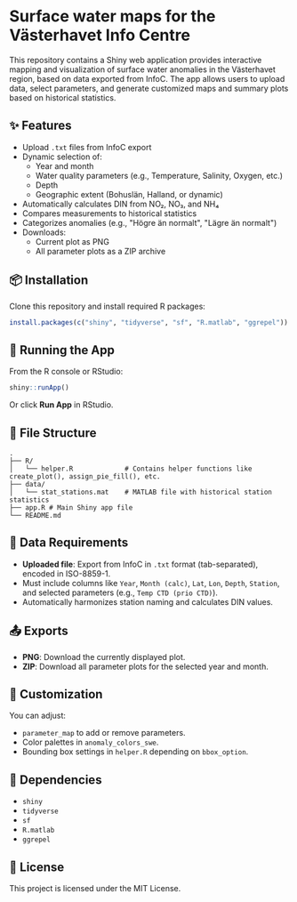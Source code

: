 # Surface water maps for the Västerhavet Info Centre

This repository contains a Shiny web application provides interactive mapping and visualization of surface water anomalies in the Västerhavet region, based on data exported from InfoC. The app allows users to upload data, select parameters, and generate customized maps and summary plots based on historical statistics.

## ✨ Features

- Upload `.txt` files from InfoC export
- Dynamic selection of:
  - Year and month
  - Water quality parameters (e.g., Temperature, Salinity, Oxygen, etc.)
  - Depth
  - Geographic extent (Bohuslän, Halland, or dynamic)
- Automatically calculates DIN from NO₂, NO₃, and NH₄
- Compares measurements to historical statistics
- Categorizes anomalies (e.g., "Högre än normalt", "Lägre än normalt")
- Downloads:
  - Current plot as PNG
  - All parameter plots as a ZIP archive

## 📦 Installation

Clone this repository and install required R packages:

```r
install.packages(c("shiny", "tidyverse", "sf", "R.matlab", "ggrepel"))
```

## 🚀 Running the App

From the R console or RStudio:

```r
shiny::runApp()
```

Or click **Run App** in RStudio.

## 📁 File Structure

```
.
├── R/
│   └── helper.R             # Contains helper functions like create_plot(), assign_pie_fill(), etc.
├── data/
│   └── stat_stations.mat    # MATLAB file with historical station statistics
├── app.R # Main Shiny app file
└── README.md
```

## 📄 Data Requirements

- **Uploaded file**: Export from InfoC in `.txt` format (tab-separated), encoded in ISO-8859-1.
- Must include columns like `Year`, `Month (calc)`, `Lat`, `Lon`, `Depth`, `Station`, and selected parameters (e.g., `Temp CTD (prio CTD)`).
- Automatically harmonizes station naming and calculates DIN values.

## 📤 Exports

- **PNG**: Download the currently displayed plot.
- **ZIP**: Download all parameter plots for the selected year and month.

## 🔧 Customization

You can adjust:
- `parameter_map` to add or remove parameters.
- Color palettes in `anomaly_colors_swe`.
- Bounding box settings in `helper.R` depending on `bbox_option`.

## 🧪 Dependencies

- `shiny`
- `tidyverse`
- `sf`
- `R.matlab`
- `ggrepel`

## 📄 License

This project is licensed under the MIT License.
